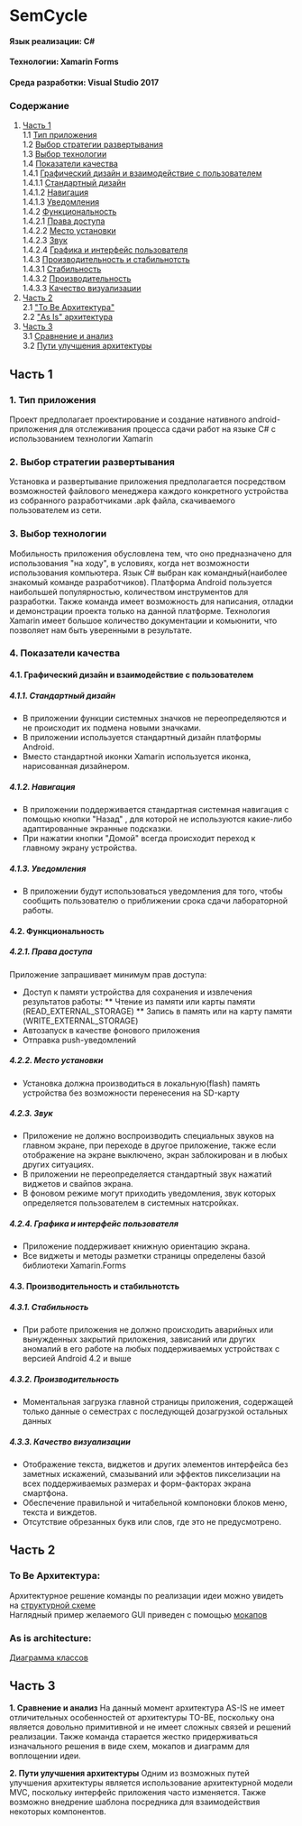 # SemCycle
#### Язык реализации: C#  
#### Технологии: Xamarin Forms  
#### Среда разработки: Visual Studio 2017  

### Содержание
1. [Часть 1](#part1) <br>
  1.1 [Тип приложения](#1) <br>
  1.2 [Выбор стратегии развертывания](#2) <br>
  1.3 [Выбор технологии](#3) <br>
  1.4 [Показатели качества](#4) <br>
    	1.4.1 [Графический дизайн и взаимодействие с пользователем](#4.1) <br>
		1.4.1.1 [Стандартный дизайн](#4.1.1) <br>
		1.4.1.2 [Навигация](#4.1.2) <br>
		1.4.1.3 [Уведомления](#4.1.3) <br>
	1.4.2 [Функциональность](#4.2) <br>
		1.4.2.1 [Права доступа](#4.2.1) <br>
		1.4.2.2 [Место установки](#4.2.2) <br>
		1.4.2.3 [Звук](#4.2.3) <br>
		1.4.2.4 [Графика и интерфейс пользователя](#4.2.4) <br>
	1.4.3 [Производительность и стабильнотсть](#4.3) <br>
		1.4.3.1 [Стабильность](#4.3.1) <br>
		1.4.3.2 [Производительность](#4.3.2) <br>
		1.4.3.3 [Качество визуализации](#4.3.3) <br>
2. [Часть 2](#part2) <br>
	2.1 ["To Be Архитектура"](#to_be) <br>
  	2.2 ["As Is" архитектура](#as_is) <br>
3. [Часть 3](#part3)   
  3.1 [Сравнение и анализ](#compare_and_analysis)   
  3.2 [Пути улучшения архитектуры](#way_upgrade)  


## Часть 1 <a name="part1"></a>

### 1. Тип приложения <a name="1"></a>
Проект предполагает проектирование и создание нативного android-приложения для отслеживания процесса сдачи работ на языке C# с использованием технологии Xamarin

### 2. Выбор стратегии развертывания <a name="2"></a>
Установка и развертывание приложения предполагается посредством возможностей файлового менеджера каждого конкретного устройства из собранного разработчиками .apk файла, скачиваемого пользователем из сети.

### 3. Выбор технологии <a name="3"></a>
Мобильность приложения обусловлена тем, что оно предназначено для использования "на ходу", в условиях, когда нет возможности использования компьютера.
Язык C# выбран как командный(наиболее знакомый команде разработчиков).
Платформа Android пользуется наибольшей популярностью, количеством инструментов для разработки. Также команда имеет возможность для написания, отладки и демонстрации проекта только на данной платформе.
Технология Xamarin имеет большое количество документации и комьюнити, что позволяет нам быть уверенными в результате.

### 4. Показатели качества <a name="4"></a>
#### 4.1. Графический дизайн и взаимодействие с пользователем <a name="4.1"></a>
##### 4.1.1. Стандартный дизайн <a name="4.1.1"></a>
* В приложении функции системных значков не переопределяются и не происходит их подмена новыми значками.
* В приложении используется стандартный дизайн платформы Android.
* Вместо стандартной иконки Xamarin используется иконка, нарисованная дизайнером. 
##### 4.1.2. Навигация <a name="4.1.2"></a>
* В приложении поддерживается стандартная системная навигация с помощью кнопки "Назад" , для которой не используются какие-либо адаптированные экранные подсказки.
* При нажатии кнопки "Домой" всегда происходит переход к главному экрану устройства.
##### 4.1.3. Уведомления <a name="4.1.3"></a>
* В приложении будут использоваться уведомления для того, чтобы сообщить пользователю о приближении срока сдачи лабораторной работы.
#### 4.2. Функциональность <a name="4.2"></a>
##### 4.2.1. Права доступа <a name="4.2.1"></a>
Приложение запрашивает минимум прав доступа:
* Доступ к памяти устройства для сохранения и извлечения результатов работы:
** Чтение из памяти или карты памяти (READ_EXTERNAL_STORAGE)
** Запись в память или на карту памяти (WRITE_EXTERNAL_STORAGE)
* Автозапуск в качестве фонового приложения
* Отправка push-уведомлений
##### 4.2.2. Место установки <a name="4.2.2"></a>
* Установка должна производиться в локальную(flash) память устройства без возможности перенесения на SD-карту
##### 4.2.3. Звук <a name="4.2.3"></a>
* Приложение не должно воспроизводить специальных звуков на главном экране, при переходе в другое приложение, также если отображение на экране выключено, экран заблокирован и в любых других ситуациях.
* В приложении не переопределяется стандартный звук нажатий виджетов и свайпов экрана.
* В фоновом режиме могут приходить уведомления, звук которых определяется пользователем в системных натсройках.
##### 4.2.4. Графика и интерфейс пользователя <a name="4.2.4"></a>
* Приложение поддерживает книжную ориентацию экрана.
* Все виджеты и методы разметки страницы определены базой библиотеки Xamarin.Forms
#### 4.3. Производительность и стабильнотсть <a name="4.3"></a>
##### 4.3.1. Стабильность <a name="4.3.1"></a>
* При работе приложения не должно происходить аварийных или вынужденных закрытий приложения, зависаний или других аномалий в его работе на любых поддерживаемых устройствах с версией Android 4.2 и выше
##### 4.3.2. Производительность <a name="4.3.2"></a>
* Моментальная загрузка главной страницы приложения, содержащей только данные о семестрах с последующей дозагрузкой остальных данных
##### 4.3.3. Качество визуализации <a name="4.3.3"></a>
* Отображение текста, виджетов и других элементов интерфейса без заметных искажений, смазываний или эффектов пикселизации на всех поддерживаемых размерах и форм-факторах экрана смартфона.
* Обеспечение правильной и читабельной компоновки блоков меню, текста и виждетов.
* Отсутствие обрезанных букв или слов, где это не предусмотрено.
 
## Часть 2 <a name="part2"/></a>

### To Be Архитектура: <a name="to_be"></a>
Архитектурное решение команды по реализации идеи можно увидеть на [структурной схеме](https://github.com/amidovitch/SemCycle/blob/master/view/architecture/structure.png) <br>
Наглядный пример желаемого GUI приведен с помощью [мокапов](https://github.com/amidovitch/SemCycle/tree/master/view/mockups) <br>
  
### As is architecture:<a name="as_is"/></a>
[Диаграмма классов](https://github.com/amidovitch/SemCycle/blob/master/documentation/DiagramsUML/classes/ClassDiagram.png)  <br>

## Часть 3 <a name="part3"/></a>

  
**1. Сравнение и анализ** <a name="compare_and_analysis"/></a>
На данный момент архитектура AS-IS не имеет отличительных особенностей от архитектуры TO-BE, поскольку она является довольно примитивной и не имеет сложных связей и решений реализации. Также команда старается жестко придерживаться изначального решения в виде схем, мокапов и диаграмм для воплощении идеи.

**2. Пути улучшения архитектуры** <a name="way_upgrade"/></a>
Одним из возможных путей улучшения архитектуры является использование архитектурной модели MVC, поскольку интерфейс приложения часто изменяется.
Также возможно внедрение шаблона посредника для взаимодействия некоторых компонентов.
